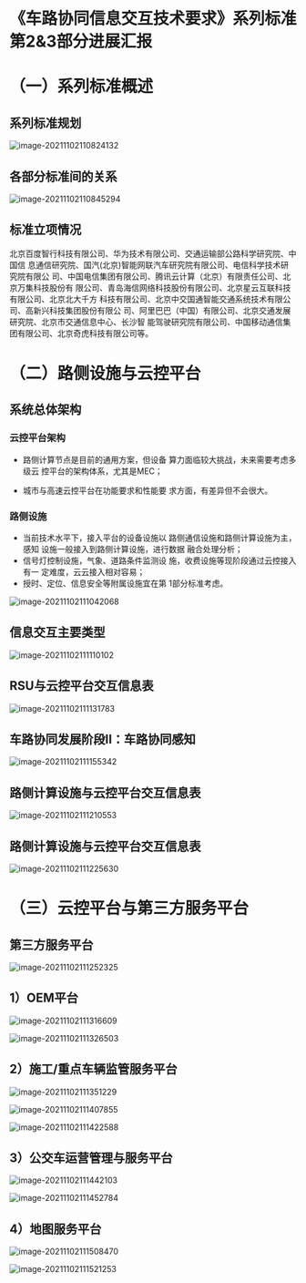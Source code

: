 # 《车路协同信息交互技术要求》系列标准第2&3部分进展汇报

# （一）系列标准概述

## 系列标准规划

![image-20211102110824132](https://gitee.com/er-huomeng/l-img/raw/master/image-20211102110824132.png)

## 各部分标准间的关系

![image-20211102110845294](https://gitee.com/er-huomeng/l-img/raw/master/image-20211102110845294.png)

## 标准立项情况

北京百度智行科技有限公司、华为技术有限公司、交通运输部公路科学研究院、中国信 息通信研究院、国汽(北京)智能网联汽车研究院有限公司、电信科学技术研究院有限公 司、中国电信集团有限公司、腾讯云计算（北京）有限责任公司、北京万集科技股份有 限公司、青岛海信网络科技股份有限公司、北京星云互联科技有限公司、北京北大千方 科技有限公司、北京中交国通智能交通系统技术有限公司、高新兴科技集团股份有限公 司、阿里巴巴（中国）有限公司、北京交通发展研究院、北京市交通信息中心、长沙智 能驾驶研究院有限公司、中国移动通信集团有限公司、北京奇虎科技有限公司等。

# （二）路侧设施与云控平台

## 系统总体架构

### 云控平台架构

- 路侧计算节点是目前的通用方案，但设备 算力面临较大挑战，未来需要考虑多级云 控平台的架构体系，尤其是MEC；

- 城市与高速云控平台在功能要求和性能要 求方面，有差异但不会很大。

### 路侧设施

- 当前技术水平下，接入平台的设备设施以 路侧通信设施和路侧计算设施为主，感知 设施一般接入到路侧计算设施，进行数据 融合处理分析；
- 信号灯控制设施，气象、道路条件监测设 施，收费设施等现阶段通过云控接入有一 定难度，云云接入相对容易；
- 授时、定位、信息安全等附属设施宜在第 1部分标准考虑。

![image-20211102111042068](https://gitee.com/er-huomeng/l-img/raw/master/image-20211102111042068.png)

## 信息交互主要类型

![image-20211102111110102](https://gitee.com/er-huomeng/l-img/raw/master/image-20211102111110102.png)

## RSU与云控平台交互信息表

![image-20211102111131783](https://gitee.com/er-huomeng/l-img/raw/master/image-20211102111131783.png)

## 车路协同发展阶段II：车路协同感知

![image-20211102111155342](https://gitee.com/er-huomeng/l-img/raw/master/image-20211102111155342.png)

## 路侧计算设施与云控平台交互信息表

![image-20211102111210553](https://gitee.com/er-huomeng/l-img/raw/master/image-20211102111210553.png)

## 路侧计算设施与云控平台交互信息表

![image-20211102111225630](https://gitee.com/er-huomeng/l-img/raw/master/image-20211102111225630.png)

# （三）云控平台与第三方服务平台

## 第三方服务平台

![image-20211102111252325](https://gitee.com/er-huomeng/l-img/raw/master/image-20211102111252325.png)

## 1）OEM平台

![image-20211102111316609](https://gitee.com/er-huomeng/l-img/raw/master/image-20211102111316609.png)

![image-20211102111326503](https://gitee.com/er-huomeng/l-img/raw/master/image-20211102111326503.png)

## 2）施工/重点车辆监管服务平台

![image-20211102111351229](https://gitee.com/er-huomeng/l-img/raw/master/image-20211102111351229.png)

![image-20211102111407855](https://gitee.com/er-huomeng/l-img/raw/master/image-20211102111407855.png)

![image-20211102111422588](https://gitee.com/er-huomeng/l-img/raw/master/image-20211102111422588.png)

## 3）公交车运营管理与服务平台

![image-20211102111442103](https://gitee.com/er-huomeng/l-img/raw/master/image-20211102111442103.png)

![image-20211102111452784](https://gitee.com/er-huomeng/l-img/raw/master/image-20211102111452784.png)

## 4）地图服务平台

![image-20211102111508470](https://gitee.com/er-huomeng/l-img/raw/master/image-20211102111508470.png)

![image-20211102111521253](https://gitee.com/er-huomeng/l-img/raw/master/image-20211102111521253.png)